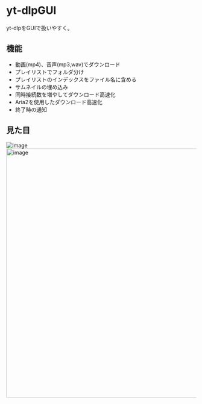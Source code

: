 # yt-dlpGUI
yt-dlpをGUIで扱いやすく。
## 機能
- 動画(mp4)、音声(mp3,wav)でダウンロード
- プレイリストでフォルダ分け
- プレイリストのインデックスをファイル名に含める
- サムネイルの埋め込み
- 同時接続数を増やしてダウンロード高速化
- Aria2を使用したダウンロード高速化
- 終了時の通知

## 見た目
![image](https://github.com/ziaenso-kuma/yt-dlpGUI/assets/114263475/b9d2d47f-c918-422e-833c-4586d5c3737a)  
<img width="662" alt="image" src="https://github.com/ziaenso-kuma/yt-dlpGUI/assets/114263475/e5bf77f4-f501-42ad-b699-95c4979fd223">
